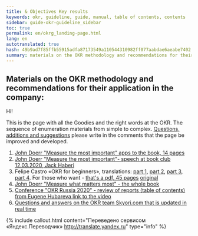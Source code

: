 ```yaml
---
title: & Objectives Key results
keywords: okr, guideline, guide, manual, table of contents, contents
sidebar: guide-okr-guideline_sidebar
toc: true
permalink: en/okrg_landing-page.html
lang: en
autotranslated: true
hash: 49b9ad7f85ffb55915adfa87173549a110544310982ff077aabdae6aeabe7402
summary: materials on the OKR methodology and recommendations for their application in the company
---
```


## Materials on the OKR methodology and recommendations for their application in the company:

Hi!

This is the page with all the Goodies and the right words at the OKR. The sequence of enumeration materials from simple to complex. [Questions, additions and suggestions](https://docs.google.com/document/d/1Ny9TL_79Q2MV79cllQu8llvuXG32ZHyRX5c1emZR-nY/edit?usp=sharing "I want to ask - first look table of contents") please write in the comments that the page be improved and developed.

1. [John Doerr "Measure the most important" apps to the book, 14 pages](https://yadi.sk/i/Wf1YUGNCh-UASw "15 minutes to peruse")
2. [John Doerr "Measure the most important"- speech at book club 12.03.2020, Jack Haberi](https://www.youtube.com/watch?v=RIezJkcpows&feature=youtu.be "25 minutes of viewing")
3. Felipe Castro «OKR for beginners», translations: [part 1](https://scrumtrek.ru/blog/the-beginners-guide-to-okr-1/ "5 minute reading"), [part 2](https://scrumtrek.ru/blog/the-beginners-guide-to-okr-2/ "5 minute reading"), [part 3](https://scrumtrek.ru/blog/the-beginners-guide-to-okr-3/ "5 minute reading"), [part 4](https://scrumtrek.ru/blog/the-beginners-guide-to-okr-4/ "5 minute reading"). For those who want - [that's a pdf, 45 pages](https://scrumtrek.ru/blog/wp-content/uploads/2018/08/the-beginners-guide-to-okr-scrumtrek-ru.pdf "30 minutes to look through") [original](https://felipecastro.com/en/okr/what-is-okr/ "ask the mail but will be given access to any topikov")
4. [John Doerr "Measure what matters most" - the whole book](https://yadi.sk/i/0gvrVWdWJI3zJg "4 hours of reading")
5. [Conference "OKR Russia 2020" - review of reports (table of contents) from Eugene Hubareva link to the video](https://docs.google.com/document/d/1iHdfC5YeHAqDFXSe_t41cmKLTQ4iNb3NMIVNXMohv-0/edit "20 VIDOS comments")
6. [Questions and answers on the OKR team Skyori.com that is updated in real time](https://docs.google.com/document/d/1Ny9TL_79Q2MV79cllQu8llvuXG32ZHyRX5c1emZR-nY/edit?usp=sharing "I want to ask - first look table of contents")



{% include callout.html content="Переведено сервисом «Яндекс.Переводчик» <http://translate.yandex.ru>" type="info" %}